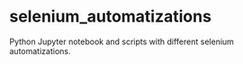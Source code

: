 # selenium_automatizations
Python Jupyter notebook and scripts with different selenium automatizations.
